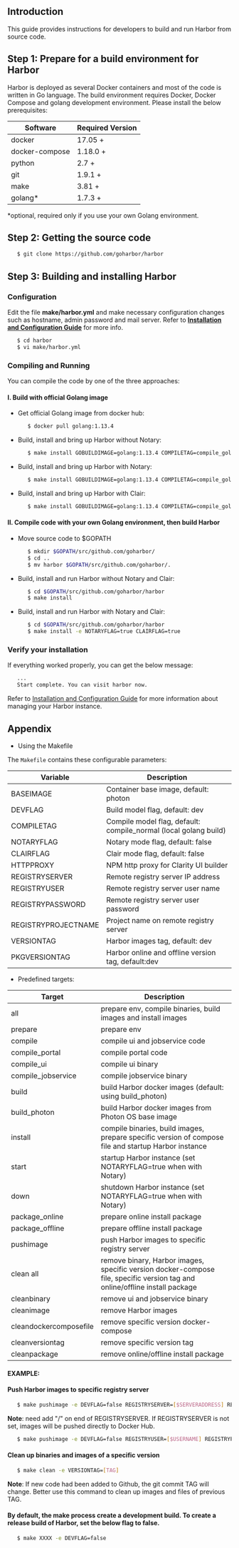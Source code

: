 ## Introduction

This guide provides instructions for developers to build and run Harbor from source code.

## Step 1: Prepare for a build environment for Harbor

Harbor is deployed as several Docker containers and most of the code is written in Go language. The build environment requires Docker, Docker Compose and golang development environment. Please install the below prerequisites:

| Software       | Required Version |
| -------------- | ---------------- |
| docker         | 17.05 +          |
| docker-compose | 1.18.0 +         |
| python         | 2.7 +            |
| git            | 1.9.1 +          |
| make           | 3.81 +           |
| golang\*       | 1.7.3 +          |

\*optional, required only if you use your own Golang environment.

## Step 2: Getting the source code

```sh
   $ git clone https://github.com/goharbor/harbor
```

## Step 3: Building and installing Harbor

### Configuration

Edit the file **make/harbor.yml** and make necessary configuration changes such as hostname, admin password and mail server. Refer to **[Installation and Configuration Guide](installation_guide.md#configuring-harbor)** for more info.

```sh
   $ cd harbor
   $ vi make/harbor.yml
```

### Compiling and Running

You can compile the code by one of the three approaches:

#### I. Build with official Golang image

- Get official Golang image from docker hub:

  ```sh
     $ docker pull golang:1.13.4
  ```

- Build, install and bring up Harbor without Notary:

  ```sh
     $ make install GOBUILDIMAGE=golang:1.13.4 COMPILETAG=compile_golangimage
  ```

- Build, install and bring up Harbor with Notary:

  ```sh
     $ make install GOBUILDIMAGE=golang:1.13.4 COMPILETAG=compile_golangimage NOTARYFLAG=true
  ```

- Build, install and bring up Harbor with Clair:

  ```sh
     $ make install GOBUILDIMAGE=golang:1.13.4 COMPILETAG=compile_golangimage CLAIRFLAG=true
  ```

#### II. Compile code with your own Golang environment, then build Harbor

- Move source code to \$GOPATH

  ```sh
     $ mkdir $GOPATH/src/github.com/goharbor/
     $ cd ..
     $ mv harbor $GOPATH/src/github.com/goharbor/.
  ```

- Build, install and run Harbor without Notary and Clair:

  ```sh
     $ cd $GOPATH/src/github.com/goharbor/harbor
     $ make install
  ```

- Build, install and run Harbor with Notary and Clair:

  ```sh
     $ cd $GOPATH/src/github.com/goharbor/harbor
     $ make install -e NOTARYFLAG=true CLAIRFLAG=true
  ```

### Verify your installation

If everything worked properly, you can get the below message:

```sh
   ...
   Start complete. You can visit harbor now.
```

Refer to [Installation and Configuration Guide](installation_guide.md#managing-harbors-lifecycle) for more information about managing your Harbor instance.

## Appendix

- Using the Makefile

The `Makefile` contains these configurable parameters:

| Variable            | Description                                                      |
| ------------------- | ---------------------------------------------------------------- |
| BASEIMAGE           | Container base image, default: photon                            |
| DEVFLAG             | Build model flag, default: dev                                   |
| COMPILETAG          | Compile model flag, default: compile_normal (local golang build) |
| NOTARYFLAG          | Notary mode flag, default: false                                 |
| CLAIRFLAG           | Clair mode flag, default: false                                  |
| HTTPPROXY           | NPM http proxy for Clarity UI builder                            |
| REGISTRYSERVER      | Remote registry server IP address                                |
| REGISTRYUSER        | Remote registry server user name                                 |
| REGISTRYPASSWORD    | Remote registry server user password                             |
| REGISTRYPROJECTNAME | Project name on remote registry server                           |
| VERSIONTAG          | Harbor images tag, default: dev                                  |
| PKGVERSIONTAG       | Harbor online and offline version tag, default:dev               |

- Predefined targets:

| Target                 | Description                                                                                                                 |
| ---------------------- | --------------------------------------------------------------------------------------------------------------------------- |
| all                    | prepare env, compile binaries, build images and install images                                                              |
| prepare                | prepare env                                                                                                                 |
| compile                | compile ui and jobservice code                                                                                              |
| compile_portal         | compile portal code                                                                                                         |
| compile_ui             | compile ui binary                                                                                                           |
| compile_jobservice     | compile jobservice binary                                                                                                   |
| build                  | build Harbor docker images (default: using build_photon)                                                                    |
| build_photon           | build Harbor docker images from Photon OS base image                                                                        |
| install                | compile binaries, build images, prepare specific version of compose file and startup Harbor instance                        |
| start                  | startup Harbor instance (set NOTARYFLAG=true when with Notary)                                                              |
| down                   | shutdown Harbor instance (set NOTARYFLAG=true when with Notary)                                                             |
| package_online         | prepare online install package                                                                                              |
| package_offline        | prepare offline install package                                                                                             |
| pushimage              | push Harbor images to specific registry server                                                                              |
| clean all              | remove binary, Harbor images, specific version docker-compose file, specific version tag and online/offline install package |
| cleanbinary            | remove ui and jobservice binary                                                                                             |
| cleanimage             | remove Harbor images                                                                                                        |
| cleandockercomposefile | remove specific version docker-compose                                                                                      |
| cleanversiontag        | remove specific version tag                                                                                                 |
| cleanpackage           | remove online/offline install package                                                                                       |

#### EXAMPLE:

#### Push Harbor images to specific registry server

```sh
   $ make pushimage -e DEVFLAG=false REGISTRYSERVER=[$SERVERADDRESS] REGISTRYUSER=[$USERNAME] REGISTRYPASSWORD=[$PASSWORD] REGISTRYPROJECTNAME=[$PROJECTNAME]

```

**Note**: need add "/" on end of REGISTRYSERVER. If REGISTRYSERVER is not set, images will be pushed directly to Docker Hub.

```sh
   $ make pushimage -e DEVFLAG=false REGISTRYUSER=[$USERNAME] REGISTRYPASSWORD=[$PASSWORD] REGISTRYPROJECTNAME=[$PROJECTNAME]

```

#### Clean up binaries and images of a specific version

```sh
   $ make clean -e VERSIONTAG=[TAG]

```

**Note**: If new code had been added to Github, the git commit TAG will change. Better use this command to clean up images and files of previous TAG.

#### By default, the make process create a development build. To create a release build of Harbor, set the below flag to false.

```sh
   $ make XXXX -e DEVFLAG=false

```
